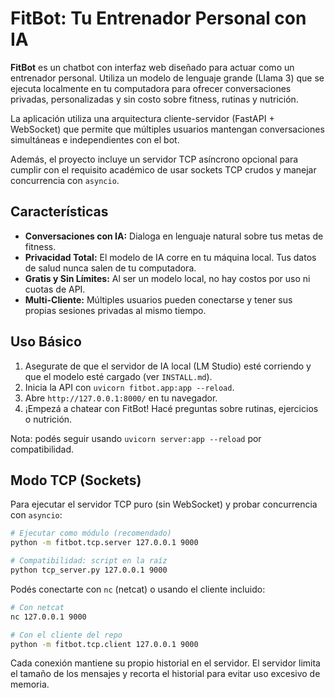 # FitBot: Tu Entrenador Personal con IA

**FitBot** es un chatbot con interfaz web diseñado para actuar como un entrenador personal. Utiliza un modelo de lenguaje grande (Llama 3) que se ejecuta localmente en tu computadora para ofrecer conversaciones privadas, personalizadas y sin costo sobre fitness, rutinas y nutrición.

La aplicación utiliza una arquitectura cliente-servidor (FastAPI + WebSocket) que permite que múltiples usuarios mantengan conversaciones simultáneas e independientes con el bot.

Además, el proyecto incluye un servidor TCP asíncrono opcional para cumplir con el requisito académico de usar sockets TCP crudos y manejar concurrencia con `asyncio`.

## Características
- **Conversaciones con IA:** Dialoga en lenguaje natural sobre tus metas de fitness.
- **Privacidad Total:** El modelo de IA corre en tu máquina local. Tus datos de salud nunca salen de tu computadora.
- **Gratis y Sin Límites:** Al ser un modelo local, no hay costos por uso ni cuotas de API.
- **Multi-Cliente:** Múltiples usuarios pueden conectarse y tener sus propias sesiones privadas al mismo tiempo.

## Uso Básico
1.  Asegurate de que el servidor de IA local (LM Studio) esté corriendo y que el modelo esté cargado (ver `INSTALL.md`).
2.  Inicia la API con `uvicorn fitbot.app:app --reload`.
3.  Abre `http://127.0.0.1:8000/` en tu navegador.
4.  ¡Empezá a chatear con FitBot! Hacé preguntas sobre rutinas, ejercicios o nutrición.

Nota: podés seguir usando `uvicorn server:app --reload` por compatibilidad.

## Modo TCP (Sockets)
Para ejecutar el servidor TCP puro (sin WebSocket) y probar concurrencia con `asyncio`:

```bash
# Ejecutar como módulo (recomendado)
python -m fitbot.tcp.server 127.0.0.1 9000

# Compatibilidad: script en la raíz
python tcp_server.py 127.0.0.1 9000
```

Podés conectarte con `nc` (netcat) o usando el cliente incluido:

```bash
# Con netcat
nc 127.0.0.1 9000

# Con el cliente del repo
python -m fitbot.tcp.client 127.0.0.1 9000
```

Cada conexión mantiene su propio historial en el servidor. El servidor limita el tamaño de los mensajes y recorta el historial para evitar uso excesivo de memoria.
